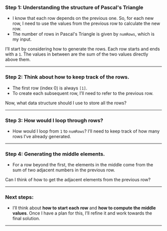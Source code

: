 ### Step 1: **Understanding the structure of Pascal's Triangle**
- I know that each row depends on the previous one. So, for each new row, I need to use the values from the previous row to calculate the new row.
- The number of rows in Pascal's Triangle is given by `numRows`, which is my input.
  
I’ll start by considering how to generate the rows. Each row starts and ends with a `1`. The values in between are the sum of the two values directly above them.

---

### Step 2: **Think about how to keep track of the rows.**
- The first row (index 0) is always `[1]`.
- To create each subsequent row, I’ll need to refer to the previous row.

Now, what data structure should I use to store all the rows?

---

### Step 3: **How would I loop through rows?**
- How would I loop from `1` to `numRows`? I’ll need to keep track of how many rows I’ve already generated.
  
---

### Step 4: **Generating the middle elements.**
- For a row beyond the first, the elements in the middle come from the sum of two adjacent numbers in the previous row.
  
Can I think of how to get the adjacent elements from the previous row?

---

### Next steps:
- I’ll think about **how to start each row** and **how to compute the middle values**. Once I have a plan for this, I’ll refine it and work towards the final solution.

---
